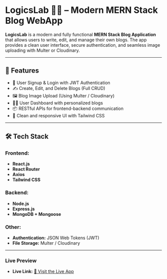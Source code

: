 # LogicsLab 🧠📝 – Modern MERN Stack Blog WebApp

**LogicsLab** is a modern and fully functional **MERN Stack Blog Application** that allows users to write, edit, and manage their own blogs. The app provides a clean user interface, secure authentication, and seamless image uploading with Multer or Cloudinary.

---

## 🚀 Features

- 🔐 User Signup & Login with JWT Authentication
- ✍️ Create, Edit, and Delete Blogs (Full CRUD)
- 🖼️ Blog Image Upload (Using Multer / Cloudinary)
- 🧑‍💻 User Dashboard with personalized blogs
- 📦 RESTful APIs for frontend-backend communication
- 💬 Clean and responsive UI with Tailwind CSS

---

## 🛠 Tech Stack

### Frontend:
- **React.js**
- **React Router**
- **Axios**
- **Tailwind CSS**

### Backend:
- **Node.js**
- **Express.js**
- **MongoDB + Mongoose**

### Other:
- **Authentication:** JSON Web Tokens (JWT)
- **File Storage:** Multer / Cloudinary

---

### Live Preview
- **Live Link:** [🔗 Visit the Live App](https://logics-lab.vercel.app)
